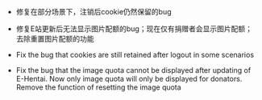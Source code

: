 - 修复在部分场景下，注销后cookie仍然保留的bug
- 修复E站更新后无法显示图片配额的bug；现在仅有捐赠者会显示图片配额；去除重置图片配额的功能

- Fix the bug that cookies are still retained after logout in some scenarios
- Fix the bug that the image quota cannot be displayed after updating of E-Hentai. Now only image quota will only be displayed for donators. Remove the function of resetting the image quota